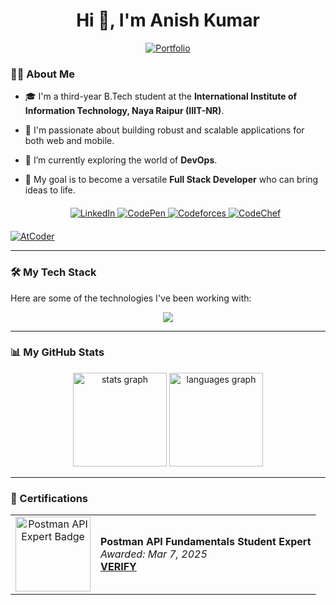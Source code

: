 <div align="center">
  <h1>Hi 👋, I'm Anish Kumar</h1>
  <a href="https://sarcastic-soul.github.io/Portfolio/" target="_blank">
    <img src="https://img.shields.io/badge/Portfolio-4CAF50?style=for-the-badge&logo=briefcase&logoColor=white" alt="Portfolio"/>
  </a>
</div>

### 👨‍💻 About Me

- 🎓 I'm a third-year B.Tech student at the **International Institute of Information Technology, Naya Raipur (IIIT-NR)**.
- 🚀 I'm passionate about building robust and scalable applications for both web and mobile.
- 🌱 I’m currently exploring the world of **DevOps**.
- 🔭 My goal is to become a versatile **Full Stack Developer** who can bring ideas to life.

  <div align="center" style="margin-top: 20px; margin-bottom: 20px;">
  
  <a href="https://linkedin.com/in/anish-kumar-852397290" target="_blank">
    <img src="https://img.shields.io/badge/LinkedIn-0077B5?style=for-the-badge&logo=linkedin&logoColor=white" alt="LinkedIn"/>
  </a>
  <a href="https://codepen.io/topxegne-the-flexboxer" target="_blank">
    <img src="https://img.shields.io/badge/Codepen-000000?style=for-the-badge&logo=codepen&logoColor=white" alt="CodePen"/>
  </a>
  <a href="https://codeforces.com/profile/Samurott" target="_blank">
    <img src="https://img.shields.io/badge/Codeforces-E80E15?style=for-the-badge&logo=codeforces&logoColor=white" alt="Codeforces"/>
  </a>
  <a href="https://www.codechef.com/users/anish_cp" target="_blank">
  <img src="https://img.shields.io/badge/CodeChef-5B4638?style=for-the-badge&logo=codechef&logoColor=white" alt="CodeChef"/>
</a>
<a href="https://atcoder.jp/users/Anish_Kumar" target="_blank">
  <img src="https://img.shields.io/badge/AtCoder-000000?style=for-the-badge&logo=atcoder&logoColor=white" alt="AtCoder"/>
</a>
</div>

---

### 🛠️ My Tech Stack

Here are some of the technologies I've been working with:

<p align="center">
  <img src="https://skillicons.dev/icons?i=javascript,typescript,react,nextjs,vite,tailwind,nodejs,expressjs,spring,mongodb,postgres,supabase,appwrite,firebase,docker,kubernetes,git" />
</p>

---

### 📊 My GitHub Stats

<div align="center">
  <img src="https://github-readme-stats.vercel.app/api?username=Sarcastic-Soul&show_icons=true&include_all_commits=true&count_private=true&theme=dracula&hide_border=false" height="150" alt="stats graph" />
  <img src="https://github-readme-stats.vercel.app/api/top-langs?username=Sarcastic-Soul&layout=compact&langs_count=5&theme=dracula&hide_border=false" height="150" alt="languages graph" />
</div>

---

### 📜 Certifications

<table>
  <tr>
    <td align="center">
      <a href="https://api.badgr.io/public/assertions/LHO5EhdSTIaKZLaIcLUU9Q?identity__email=anishisbusy%40gmail.com">
        <img width="120px" src="https://api.badgr.io/public/assertions/LHO5EhdSTIaKZLaIcLUU9Q/image" alt="Postman API Expert Badge">
      </a>
    </td>
    <td>
      <strong>Postman API Fundamentals Student Expert</strong><br>
      <em>Awarded: Mar 7, 2025</em><br>
      <a href="https://badgecheck.io?url=https%3A%2F%2Fapi.badgr.io%2Fpublic%2Fassertions%2FLHO5EhdSTIaKZLaIcLUU9Q%3Fidentity__email%3Danishisbusy%2540gmail.com&amp;identity__email=anishisbusy%40gmail.com" target="_blank">
        <strong>VERIFY</strong>
      </a>
    </td>
  </tr>
</table>
